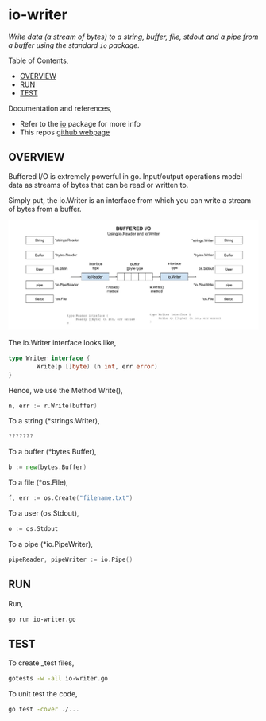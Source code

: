 # io-writer

_Write data (a stream of bytes) to a string, buffer, file, stdout
and a pipe from a buffer using the standard `io` package._

Table of Contents,

* [OVERVIEW](https://github.com/JeffDeCola/my-go-examples/tree/master/input-output/io-writer#overview)
* [RUN](https://github.com/JeffDeCola/my-go-examples/tree/master/input-output/io-writer#run)
* [TEST](https://github.com/JeffDeCola/my-go-examples/tree/master/input-output/io-writer#test)

Documentation and references,

* Refer to the
  [io](https://pkg.go.dev/io)
  package for more info
* This repos [github webpage](https://jeffdecola.github.io/my-go-examples/)

## OVERVIEW

Buffered I/O is extremely powerful in go.
Input/output operations model data as streams of bytes that
can be read or written to.

Simply put, the io.Writer is an interface from which you can
write a stream of bytes from a buffer.

![IMAGE - buffered-io.jpg - IMAGE](../../docs/pics/input-output/buffered-io.jpg)

The io.Writer interface looks like,

```go
type Writer interface {
        Write(p []byte) (n int, err error)
}
```

Hence, we use the Method Write(),

```go
n, err := r.Write(buffer)
```

To a string (*strings.Writer),

```go
???????
```

To a buffer (*bytes.Buffer),

```go
b := new(bytes.Buffer)
```

To a file (*os.File),

```go
f, err := os.Create("filename.txt")
```

To a user (os.Stdout),

```go
o := os.Stdout
```

To a pipe (*io.PipeWriter),

```go
pipeReader, pipeWriter := io.Pipe()
```

## RUN

Run,

```bash
go run io-writer.go
```

## TEST

To create _test files,

```bash
gotests -w -all io-writer.go
```

To unit test the code,

```bash
go test -cover ./... 
```
